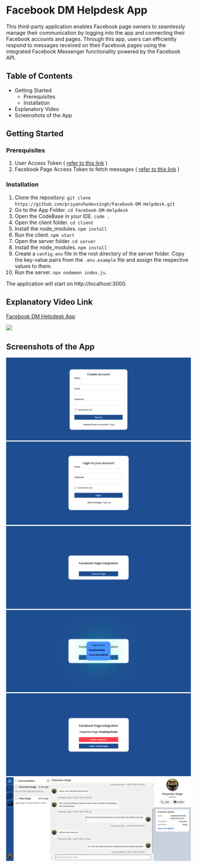 # Facebook DM Helpdesk App

This third-party application enables Facebook page owners to seamlessly manage their communication by logging into the app and connecting their Facebook accounts and pages. Through this app, users can efficiently respond to messages received on their Facebook pages using the integrated Facebook Messenger functionality powered by the Facebook API.

## Table of Contents

- Getting Started
  - Prerequisites
  - Installation
- Explanatory Video
- Screenshots of the App

## Getting Started

### Prerequisites

1. User Access Token ( [refer to this link](https://youtu.be/sk3x1MAktzA?si=T7N6MqzPyyGTYa3J) )
2. Facebook Page Access Token to fetch messages ( [refer to this link](https://medium.com/@sumindaniro/send-updates-or-messages-to-users-via-facebook-messenger-69e4e46ecce8) )

### Installation

1. Clone the repository: `git clone https://github.com/priyanshudevsingh/Facebook-DM-Helpdesk.git`
2. Go to the App Folder. `cd Facebook-DM-Helpdesk`
3. Open the CodeBase in your IDE. `code .`
4. Open the client folder. `cd client`
5. Install the node_modules. `npm install`
6. Run the client. `npm start`
7. Open the server folder. `cd server`
8. Install the node_modules. `npm install`
9. Create a `config.env` file in the root directory of the server folder. Copy the key-value pairs from the `.env.example` file and assign the respective values to them.
10. Run the server. `npx nodemon index.js`.

The application will start on http://localhost:3000.


## Explanatory Video Link
<div>
    <a href="https://www.loom.com/share/378f83fec3ed402592c386250901a851">
      <p>Facebook DM Helpdesk App</p>
    </a>
    <a href="https://www.loom.com/share/378f83fec3ed402592c386250901a851">
      <img style="max-width:300px;" src="https://cdn.loom.com/sessions/thumbnails/378f83fec3ed402592c386250901a851-with-play.gif">
    </a>
  </div>

## Screenshots of the App
<img src="client/src/Assets/Screenshots/register.png" >
<img src="client/src/Assets/Screenshots/login.png" >
<img src="client/src/Assets/Screenshots/connectfb.png" >
<img src="client/src/Assets/Screenshots/pageSelection.png" >
<img src="client/src/Assets/Screenshots/deleteDisconnectpage.png" >
<img src="client/src/Assets/Screenshots/agentScreen.png" >
